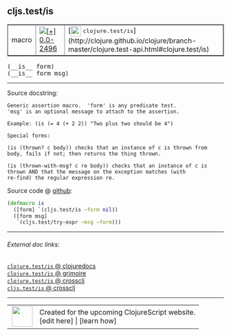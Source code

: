 ## cljs.test/is



 <table border="1">
<tr>
<td>macro</td>
<td><a href="https://github.com/cljsinfo/cljs-api-docs/tree/0.0-2496"><img valign="middle" alt="[+] 0.0-2496" title="Added in 0.0-2496" src="https://img.shields.io/badge/+-0.0--2496-lightgrey.svg"></a> </td>
<td>
[<img height="24px" valign="middle" src="http://i.imgur.com/1GjPKvB.png"> <samp>clojure.test/is</samp>](http://clojure.github.io/clojure/branch-master/clojure.test-api.html#clojure.test/is)
</td>
</tr>
</table>


 <samp>
(__is__ form)<br>
</samp>
 <samp>
(__is__ form msg)<br>
</samp>

---





Source docstring:

```
Generic assertion macro.  'form' is any predicate test.
'msg' is an optional message to attach to the assertion.

Example: (is (= 4 (+ 2 2)) "Two plus two should be 4")

Special forms:

(is (thrown? c body)) checks that an instance of c is thrown from
body, fails if not; then returns the thing thrown.

(is (thrown-with-msg? c re body)) checks that an instance of c is
thrown AND that the message on the exception matches (with
re-find) the regular expression re.
```


Source code @ [github](https://github.com/clojure/clojurescript/blob/r2657/src/clj/cljs/test.clj#L149-L165):

```clj
(defmacro is
  ([form] `(cljs.test/is ~form nil))
  ([form msg]
   `(cljs.test/try-expr ~msg ~form)))
```

<!--
Repo - tag - source tree - lines:

 <pre>
clojurescript @ r2657
└── src
    └── clj
        └── cljs
            └── <ins>[test.clj:149-165](https://github.com/clojure/clojurescript/blob/r2657/src/clj/cljs/test.clj#L149-L165)</ins>
</pre>

-->

---



###### External doc links:

[`clojure.test/is` @ clojuredocs](http://clojuredocs.org/clojure.test/is)<br>
[`clojure.test/is` @ grimoire](http://conj.io/store/v1/org.clojure/clojure/1.7.0-beta3/clj/clojure.test/is/)<br>
[`clojure.test/is` @ crossclj](http://crossclj.info/fun/clojure.test/is.html)<br>
[`cljs.test/is` @ crossclj](http://crossclj.info/fun/cljs.test/is.html)<br>

---

 <table>
<tr><td>
<img valign="middle" align="right" width="48px" src="http://i.imgur.com/Hi20huC.png">
</td><td>
Created for the upcoming ClojureScript website.<br>
[edit here] | [learn how]
</td></tr></table>

[edit here]:https://github.com/cljsinfo/cljs-api-docs/blob/master/cljsdoc/cljs.test/is.cljsdoc
[learn how]:https://github.com/cljsinfo/cljs-api-docs/wiki/cljsdoc-files

<!--

This information was too distracting to show to readers, but I'll leave it
commented here since it is helpful to:

- pretty-print the data used to generate this document
- and show how to retrieve that data



The API data for this symbol:

```clj
{:ns "cljs.test",
 :name "is",
 :signature ["[form]" "[form msg]"],
 :history [["+" "0.0-2496"]],
 :type "macro",
 :full-name-encode "cljs.test/is",
 :source {:code "(defmacro is\n  ([form] `(cljs.test/is ~form nil))\n  ([form msg]\n   `(cljs.test/try-expr ~msg ~form)))",
          :title "Source code",
          :repo "clojurescript",
          :tag "r2657",
          :filename "src/clj/cljs/test.clj",
          :lines [149 165]},
 :full-name "cljs.test/is",
 :clj-symbol "clojure.test/is",
 :docstring "Generic assertion macro.  'form' is any predicate test.\n'msg' is an optional message to attach to the assertion.\n\nExample: (is (= 4 (+ 2 2)) \"Two plus two should be 4\")\n\nSpecial forms:\n\n(is (thrown? c body)) checks that an instance of c is thrown from\nbody, fails if not; then returns the thing thrown.\n\n(is (thrown-with-msg? c re body)) checks that an instance of c is\nthrown AND that the message on the exception matches (with\nre-find) the regular expression re."}

```

Retrieve the API data for this symbol:

```clj
;; from Clojure REPL
(require '[clojure.edn :as edn])
(-> (slurp "https://raw.githubusercontent.com/cljsinfo/cljs-api-docs/catalog/cljs-api.edn")
    (edn/read-string)
    (get-in [:symbols "cljs.test/is"]))
```

-->

